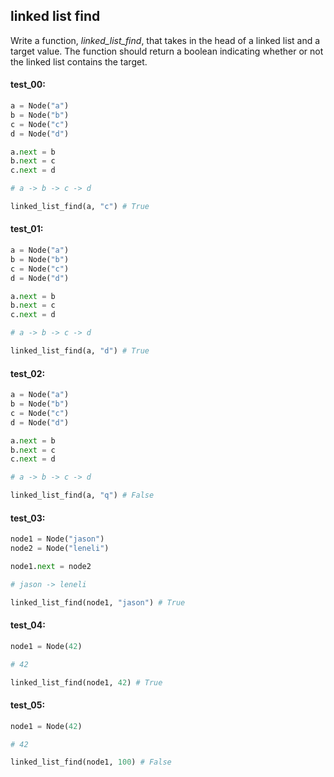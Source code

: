 ## linked list find

Write a function, *linked\_list\_find*, that takes in the head of a linked list and a target value. The
function should return a boolean indicating whether or not the linked list contains the target.

#### test_00:

```python
a = Node("a")
b = Node("b")
c = Node("c")
d = Node("d")

a.next = b
b.next = c
c.next = d

# a -> b -> c -> d

linked_list_find(a, "c") # True
```

#### test_01:

```python
a = Node("a")
b = Node("b")
c = Node("c")
d = Node("d")

a.next = b
b.next = c
c.next = d

# a -> b -> c -> d

linked_list_find(a, "d") # True
```

#### test_02:

```python
a = Node("a")
b = Node("b")
c = Node("c")
d = Node("d")

a.next = b
b.next = c
c.next = d

# a -> b -> c -> d

linked_list_find(a, "q") # False
```

#### test_03:

```python
node1 = Node("jason")
node2 = Node("leneli")

node1.next = node2

# jason -> leneli

linked_list_find(node1, "jason") # True
```

#### test_04:

```python
node1 = Node(42)

# 42

linked_list_find(node1, 42) # True
```

#### test_05:

```python
node1 = Node(42)

# 42

linked_list_find(node1, 100) # False
```
